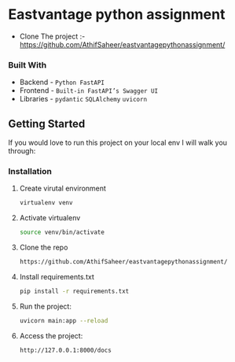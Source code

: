 # Eastvantage python assignment

- Clone The project :- https://github.com/AthifSaheer/eastvantagepythonassignment/

### Built With

* Backend - `Python FastAPI`
* Frontend - `Built-in FastAPI’s Swagger UI`
* Libraries - `pydantic` `SQLAlchemy` `uvicorn`

<!-- GETTING STARTED -->
## Getting Started

If you would love to run this project on your local env I will walk you through:

### Installation

1. Create virutal environment
   ```sh
   virtualenv venv
   ```
   
2. Activate virtualenv
   ```sh
   source venv/bin/activate
   ```
   
3. Clone the repo
   ```sh
   https://github.com/AthifSaheer/eastvantagepythonassignment/
   ```
   
4. Install requirements.txt
   ```sh
   pip install -r requirements.txt
   ```
   
5. Run the project:
   ```sh
   uvicorn main:app --reload
   ```
6. Access the project:
   ```sh
   http://127.0.0.1:8000/docs
   ```
